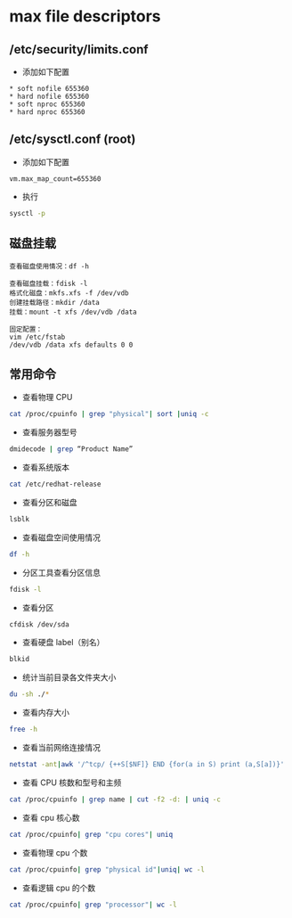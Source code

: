 # max file descriptors

## /etc/security/limits.conf

- 添加如下配置

```shell
* soft nofile 655360
* hard nofile 655360
* soft nproc 655360
* hard nproc 655360
```

## /etc/sysctl.conf (root)

- 添加如下配置

```shell
vm.max_map_count=655360
```

- 执行

```bash
sysctl -p
```

## 磁盘挂载

```shell
查看磁盘使用情况：df -h

查看磁盘挂载：fdisk -l
格式化磁盘：mkfs.xfs -f /dev/vdb
创建挂载路径：mkdir /data
挂载：mount -t xfs /dev/vdb /data

固定配置：
vim /etc/fstab
/dev/vdb /data xfs defaults 0 0
```

## 常用命令

- 查看物理 CPU

```bash
cat /proc/cpuinfo | grep "physical"| sort |uniq -c
```

- 查看服务器型号

```bash
dmidecode | grep “Product Name”
```

- 查看系统版本

```bash
cat /etc/redhat-release
```

- 查看分区和磁盘

```bash
lsblk
```

- 查看磁盘空间使用情况

```bash
df -h
```

- 分区工具查看分区信息

```bash
fdisk -l
```

- 查看分区

```bash
cfdisk /dev/sda
```

- 查看硬盘 label（别名）

```bash
blkid
```

- 统计当前目录各文件夹大小

```bash
du -sh ./*
```

- 查看内存大小

```bash
free -h
```

- 查看当前网络连接情况

```bash
netstat -ant|awk '/^tcp/ {++S[$NF]} END {for(a in S) print (a,S[a])}'
```

- 查看 CPU 核数和型号和主频

```bash
cat /proc/cpuinfo | grep name | cut -f2 -d: | uniq -c
```

- 查看 cpu 核心数

```bash
cat /proc/cpuinfo| grep "cpu cores"| uniq
```

- 查看物理 cpu 个数

```bash
cat /proc/cpuinfo| grep "physical id"|uniq| wc -l
```

- 查看逻辑 cpu 的个数

```bash
cat /proc/cpuinfo| grep "processor"| wc -l
```
